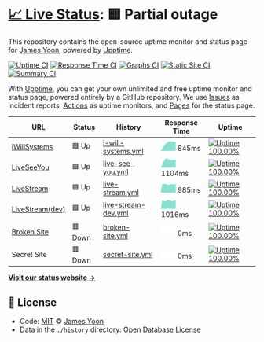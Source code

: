 # [📈 Live Status](https://butteryoon.github.io/liveseeyou): <!--live status--> **🟨 Partial outage**

This repository contains the open-source uptime monitor and status page for [James Yoon](http://butteryoon.tistory.com), powered by [Upptime](https://github.com/upptime/upptime).

[![Uptime CI](https://github.com/koj-co/upptime/workflows/Uptime%20CI/badge.svg)](https://github.com/koj-co/upptime/actions?query=workflow%3A%22Uptime+CI%22)
[![Response Time CI](https://github.com/koj-co/upptime/workflows/Response%20Time%20CI/badge.svg)](https://github.com/koj-co/upptime/actions?query=workflow%3A%22Response+Time+CI%22)
[![Graphs CI](https://github.com/koj-co/upptime/workflows/Graphs%20CI/badge.svg)](https://github.com/koj-co/upptime/actions?query=workflow%3A%22Graphs+CI%22)
[![Static Site CI](https://github.com/koj-co/upptime/workflows/Static%20Site%20CI/badge.svg)](https://github.com/koj-co/upptime/actions?query=workflow%3A%22Static+Site+CI%22)
[![Summary CI](https://github.com/koj-co/upptime/workflows/Summary%20CI/badge.svg)](https://github.com/koj-co/upptime/actions?query=workflow%3A%22Summary+CI%22)

With [Upptime](https://upptime.js.org), you can get your own unlimited and free uptime monitor and status page, powered entirely by a GitHub repository. We use [Issues](https://github.com/butteryoon/liveseeyou/issues) as incident reports, [Actions](https://github.com/butteryoon/liveseeyou/actions) as uptime monitors, and [Pages](https://butteryoon.github.io/liveseeyou) for the status page.

<!--start: status pages-->
<!-- This summary is generated by Upptime (https://github.com/upptime/upptime) -->
<!-- Do not edit this manually, your changes will be overwritten -->

| URL                                                 | Status  | History                                                                                                    | Response Time                                                                         | Uptime                                                                                                                                                                                                                                     |
| --------------------------------------------------- | ------- | ---------------------------------------------------------------------------------------------------------- | ------------------------------------------------------------------------------------- | ------------------------------------------------------------------------------------------------------------------------------------------------------------------------------------------------------------------------------------------ |
| [iWillSystems](http://www.iwsys.co.kr)              | 🟩 Up   | [i-will-systems.yml](https://github.com/butteryoon/liveseeyou/commits/master/history/i-will-systems.yml)   | <img alt="Response time graph" src="./graphs/i-will-systems.png" height="20"> 845ms   | [![Uptime 100.00%](https://img.shields.io/endpoint?url=https%3A%2F%2Fraw.githubusercontent.com%2Fbutteryoon%2Fliveseeyou%2Fmaster%2Fapi%2Fi-will-systems%2Fuptime.json)](https://butteryoon.github.io/liveseeyou/history/i-will-systems)   |
| [LiveSeeYou](https://www.liveseeyou.com)            | 🟩 Up   | [live-see-you.yml](https://github.com/butteryoon/liveseeyou/commits/master/history/live-see-you.yml)       | <img alt="Response time graph" src="./graphs/live-see-you.png" height="20"> 1104ms    | [![Uptime 100.00%](https://img.shields.io/endpoint?url=https%3A%2F%2Fraw.githubusercontent.com%2Fbutteryoon%2Fliveseeyou%2Fmaster%2Fapi%2Flive-see-you%2Fuptime.json)](https://butteryoon.github.io/liveseeyou/history/live-see-you)       |
| [LiveStream](https://live.uplus.co.kr)              | 🟩 Up   | [live-stream.yml](https://github.com/butteryoon/liveseeyou/commits/master/history/live-stream.yml)         | <img alt="Response time graph" src="./graphs/live-stream.png" height="20"> 985ms      | [![Uptime 100.00%](https://img.shields.io/endpoint?url=https%3A%2F%2Fraw.githubusercontent.com%2Fbutteryoon%2Fliveseeyou%2Fmaster%2Fapi%2Flive-stream%2Fuptime.json)](https://butteryoon.github.io/liveseeyou/history/live-stream)         |
| [LiveStream(dev)](https://devlive.uplus.co.kr:8080) | 🟩 Up   | [live-stream-dev.yml](https://github.com/butteryoon/liveseeyou/commits/master/history/live-stream-dev.yml) | <img alt="Response time graph" src="./graphs/live-stream-dev.png" height="20"> 1016ms | [![Uptime 100.00%](https://img.shields.io/endpoint?url=https%3A%2F%2Fraw.githubusercontent.com%2Fbutteryoon%2Fliveseeyou%2Fmaster%2Fapi%2Flive-stream-dev%2Fuptime.json)](https://butteryoon.github.io/liveseeyou/history/live-stream-dev) |
| [Broken Site](https://thissitedoesnotexist.com)     | 🟥 Down | [broken-site.yml](https://github.com/butteryoon/liveseeyou/commits/master/history/broken-site.yml)         | <img alt="Response time graph" src="./graphs/broken-site.png" height="20"> 0ms        | [![Uptime 100.00%](https://img.shields.io/endpoint?url=https%3A%2F%2Fraw.githubusercontent.com%2Fbutteryoon%2Fliveseeyou%2Fmaster%2Fapi%2Fbroken-site%2Fuptime.json)](https://butteryoon.github.io/liveseeyou/history/broken-site)         |
| Secret Site                                         | 🟥 Down | [secret-site.yml](https://github.com/butteryoon/liveseeyou/commits/master/history/secret-site.yml)         | <img alt="Response time graph" src="./graphs/secret-site.png" height="20"> 0ms        | [![Uptime 100.00%](https://img.shields.io/endpoint?url=https%3A%2F%2Fraw.githubusercontent.com%2Fbutteryoon%2Fliveseeyou%2Fmaster%2Fapi%2Fsecret-site%2Fuptime.json)](https://butteryoon.github.io/liveseeyou/history/secret-site)         |

<!--end: status pages-->

[**Visit our status website →**](https://butteryoon.github.io/liveseeyou)

## 📄 License

- Code: [MIT](./LICENSE) © [James Yoon](http://butteryoon.tistory.com)
- Data in the `./history` directory: [Open Database License](https://opendatacommons.org/licenses/odbl/1-0/)
